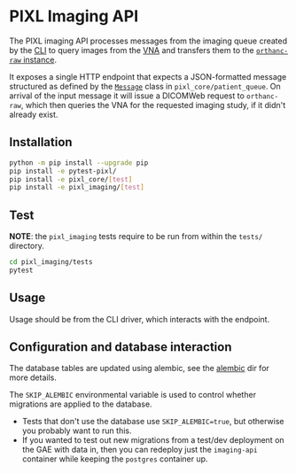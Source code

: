 # PIXL Imaging API

The PIXL imaging API processes messages from the imaging queue created by the [CLI](../cli/README.md) 
to query images from the [VNA](https://en.wikipedia.org/wiki/Vendor_Neutral_Archive) and transfers them to the [`orthanc-raw` instance](../orthanc/orthanc-raw/README.md).

It exposes a single HTTP endpoint that expects a JSON-formatted message structured as defined by the
[`Message`](../pixl_core/src/core/patient_queue/message.py) class in `pixl_core/patient_queue`.
On arrival of the input message it will issue a DICOMWeb request to `orthanc-raw`, which then queries the VNA
for the requested imaging study, if it didn't already exist.

## Installation

```bash
python -m pip install --upgrade pip
pip install -e pytest-pixl/
pip install -e pixl_core/[test]
pip install -e pixl_imaging/[test]
```

## Test

**NOTE**: the `pixl_imaging` tests require to be run from within the `tests/` directory.

```bash
cd pixl_imaging/tests
pytest
```

## Usage

Usage should be from the CLI driver, which interacts with the endpoint.


## Configuration and database interaction

The database tables are updated using alembic, see the [alembic](alembic) dir for more details.

The `SKIP_ALEMBIC` environmental variable is used to control whether migrations are applied to the database.

- Tests that don't use the database use `SKIP_ALEMBIC=true`, but otherwise you probably want to run this.
- If you wanted to test out new migrations from a test/dev deployment on the GAE with data in,
  then you can redeploy just the `imaging-api` container while keeping the `postgres` container up. 
